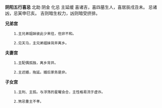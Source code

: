 **阴阳五行喜忌**
北助 阴金 化忌 主延缓
喜诸吉，喜四墓生人，喜居辰戌丑未。
忌诸凶，忌寅申巳亥。
吉则暗生权力，凶则暗受挤排。

**兄弟宫**
```
    1.主兄弟姐妹彼此少来往，但非不和。

    2.见天马，主兄弟姐妹背井离乡。
```

**夫妻宫**
```
    1.主配偶孤独，离乡背井。

    2.主迟婚，拖延。婚后家务是非。
```

**子女宫**
```
    1.主刑、主孤。与浮荡的星曜会合，主性格易流于虚诈。
    
    2.煞忌重主不孝。
```